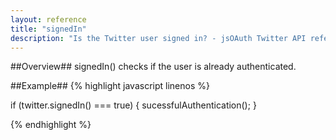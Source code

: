 ```yaml
---
layout: reference
title: "signedIn"
description: "Is the Twitter user signed in? - jsOAuth Twitter API reference"
---
```


##Overview##
signedIn() checks if the user is already authenticated.

##Example##
{% highlight javascript linenos %}

if (twitter.signedIn() === true)
{
    sucessfulAuthentication();
}

{% endhighlight %}
